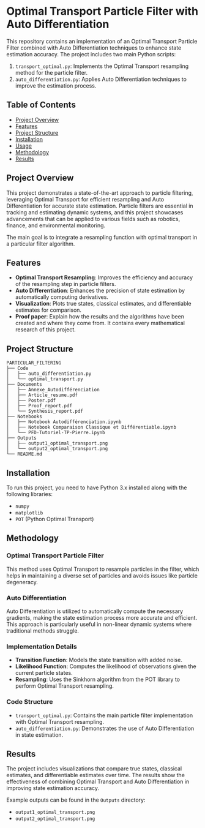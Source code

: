 # Optimal Transport Particle Filter with Auto Differentiation

This repository contains an implementation of an Optimal Transport Particle Filter combined with Auto Differentiation techniques to enhance state estimation accuracy. The project includes two main Python scripts:
1. `transport_optimal.py`: Implements the Optimal Transport resampling method for the particle filter.
2. `auto_differentiation.py`: Applies Auto Differentiation techniques to improve the estimation process.

## Table of Contents
- [Project Overview](#project-overview)
- [Features](#features)
- [Project Structure](#project-structure)
- [Installation](#installation)
- [Usage](#usage)
- [Methodology](#methodology)
- [Results](#results)

## Project Overview
This project demonstrates a state-of-the-art approach to particle filtering, leveraging Optimal Transport for efficient resampling and Auto Differentiation for accurate state estimation. Particle filters are essential in tracking and estimating dynamic systems, and this project showcases advancements that can be applied to various fields such as robotics, finance, and environmental monitoring.

The main goal is to integrate a resampling function with optimal transport in a particular filter algorithm.

## Features
- **Optimal Transport Resampling**: Improves the efficiency and accuracy of the resampling step in particle filters.
- **Auto Differentiation**: Enhances the precision of state estimation by automatically computing derivatives.
- **Visualization**: Plots true states, classical estimates, and differentiable estimates for comparison.
- **Proof paper**: Explain how the results and the algorithms have been created and where they come from. It contains every mathematical research of this project.

## Project Structure
```plaintext
PARTICULAR_FILTERING
├── Code
│   ├── auto_differentiation.py
│   └── optimal_transport.py
├── Documents
│   ├── Annexe_Autodifférenciation
│   ├── Article_resume.pdf
│   ├── Poster.pdf
│   ├── Proof_report.pdf
│   └── Synthesis_report.pdf
├── Notebooks
│   ├── Notebook Autodifférenciation.ipynb
│   ├── Notebook Comparaison Classique et Différentiable.ipynb
│   └── PFD-Tutoriel-TP-Pierre.ipynb
├── Outputs
│   ├── output1_optimal_transport.png
│   └── output2_optimal_transport.png
└── README.md

```

## Installation
To run this project, you need to have Python 3.x installed along with the following libraries:
- `numpy`
- `matplotlib`
- `POT` (Python Optimal Transport)

## Methodology

### Optimal Transport Particle Filter
This method uses Optimal Transport to resample particles in the filter, which helps in maintaining a diverse set of particles and avoids issues like particle degeneracy.

### Auto Differentiation
Auto Differentiation is utilized to automatically compute the necessary gradients, making the state estimation process more accurate and efficient. This approach is particularly useful in non-linear dynamic systems where traditional methods struggle.

### Implementation Details
- **Transition Function**: Models the state transition with added noise.
- **Likelihood Function**: Computes the likelihood of observations given the current particle states.
- **Resampling**: Uses the Sinkhorn algorithm from the POT library to perform Optimal Transport resampling.

### Code Structure
- `transport_optimal.py`: Contains the main particle filter implementation with Optimal Transport resampling.
- `auto_differentiation.py`: Demonstrates the use of Auto Differentiation in state estimation.

## Results
The project includes visualizations that compare true states, classical estimates, and differentiable estimates over time. The results show the effectiveness of combining Optimal Transport and Auto Differentiation in improving state estimation accuracy.

Example outputs can be found in the `Outputs` directory:

- `output1_optimal_transport.png`
- `output2_optimal_transport.png`
